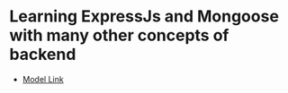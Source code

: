 # Learning ExpressJs and Mongoose with many other concepts of backend

- [Model Link](https://app.eraser.io/workspace/YtPqZ1VogxGy1jzIDkzj?origin=share)

